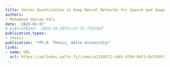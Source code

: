```yaml
---
title: Vector Quantization in Deep Neural Networks for Speech and Image Processing
authors:
- Mohammad Hassan Vali
date: '2025-02-07'
# publishDate: '2025-10-20T11:47:37.719226Z'
publication_types:
- thesis
publication: '*Ph.D. Thesis, Aalto University*'
links:
- name: URL
  url: https://aaltodoc.aalto.fi/items/a2159572-c665-4f80-8df3-0a7336faa5cb
---
```

